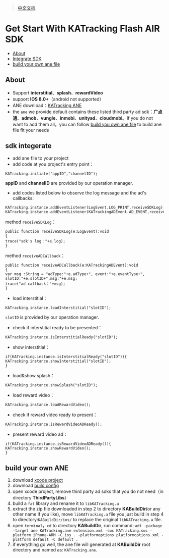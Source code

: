 > [中文文档](https://github.com/KATracking/KATrackingAd/blob/master/KATrackingAd_AdobeAir/README_zh_CN.md)
# Get Start With KATracking Flash AIR SDK

* [About](#start)
* [Integrate SDK](#step1)
* [build your own ane file](#step2)

## <a name="start">About</a>

* Support **interstitial**、**splash**、**rewardVideo**
* support **IOS 8.0+**（android not supported）
* ANE download：[KATracking ANE](https://github.com/KATracking/KATrackingAd/blob/master/KATrackingAd_AdobeAir/KATracking.ane)
* the `ane` we provide default contains these listed third party ad sdk：**广点通**、**admob**、**vungle**、**inmobi**、**unityad**、**cloudmobi**。If you do not want to add them all，you can follow [build you own ane file](#step2) to build ane file fit your needs


## <a name="step1">sdk integerate</a>

* add ane file to your project
* add code at you project's entry point：  
```
KATracking.initiate("appID","channelID");
```
**appID** and **channelID** are provided by our operation manager.

* add codes listed below to observe the log message and the ad's callbacks:
```
KATracking.instance.addEventListener(LogEvent.LOG_PRINT,receiveSDKLog);
KATracking.instance.addEventListener(KATrackingADEvent.AD_EVENT,receiveADCallback);
```
method `receiveSDKLog`：
```
public function receiveSDKLog(e:LogEvent):void
{
trace("sdk's log："+e.log);
}
```
method `receiveADCallback`：
```
public function receiveADCallback(e:KATrackingADEvent):void
{
var msg :String = "adType:"+e.adType+", event:"+e.eventType+", slotID:"+e.slotID+",msg:"+e.msg;
trace("ad callback："+msg);
}
```

* load interstitial：
```
KATracking.instance.loadInterstitial("slotID");
```
`slotID` is provided by our operation manager.

* check if interstitial ready to be presented：
```
KATracking.instance.isInterstitialReady("slotID");
```

* show interstitial：
```
if(KATracking.instance.isInterstitialReady("slotID")){
KATracking.instance.showInterstitial("slotID"); 
}
```

* load&show splash：
```
KATracking.instance.showSplash("slotID");
```
* load reward video：
```
KATracking.instance.loadRewardVideo();
```

* check if reward video ready to present：
```
KATracking.instance.isRewardVideoADReady();
```
* present reward video ad：
```
if(KATracking.instance.isRewardVideoADReady()){
KATracking.instance.showRewardVideo();
}
```

## <a name="step2">build your own ANE</a>

1. download [xcode project](https://github.com/KATracking/KATrackingAd/tree/master/KATrackingAd_AdobeAir/KATrackingAdobeLib)
2. download [build config](https://github.com/KATracking/KATrackingAd/tree/master/KATrackingAd_AdobeAir/build)
3. open xcode project, remove third party ad sdks that you do not need（in directory **ThirdPartyLibs**）
4. build a `fat` library and rename it to `libKATracking.a`
5. extract the zip file downloaded in step 2 to directory **KABuildDir**(or any other name if you like), move `libKATracking.a` file you just build in step 4 to directory:`KABuildDir/ios/` to replace the original `libKATracking.a` file.
6. open `terminal`，`cd` to directory **KABuildDir**, run command:
`adt -package -target ane KATracking.ane extension.xml -swc KATracking.swc -platform iPhone-ARM -C ios . -platformoptions platformoptions.xml -platform default -C default . `
7. if everything go well, the ane file will generated at **KABuildDir** root directory and named as: `KATracking.ane`.

